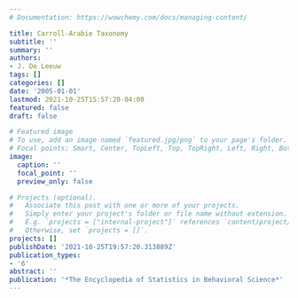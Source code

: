 ```yaml
---
# Documentation: https://wowchemy.com/docs/managing-content/

title: Carroll-Arabie Taxonomy
subtitle: ''
summary: ''
authors:
- J. De Leeuw
tags: []
categories: []
date: '2005-01-01'
lastmod: 2021-10-25T15:57:20-04:00
featured: false
draft: false

# Featured image
# To use, add an image named `featured.jpg/png` to your page's folder.
# Focal points: Smart, Center, TopLeft, Top, TopRight, Left, Right, BottomLeft, Bottom, BottomRight.
image:
  caption: ''
  focal_point: ''
  preview_only: false

# Projects (optional).
#   Associate this post with one or more of your projects.
#   Simply enter your project's folder or file name without extension.
#   E.g. `projects = ["internal-project"]` references `content/project/deep-learning/index.md`.
#   Otherwise, set `projects = []`.
projects: []
publishDate: '2021-10-25T19:57:20.313889Z'
publication_types:
- '6'
abstract: ''
publication: '*The Encyclopedia of Statistics in Behavioral Science*'
---
```

